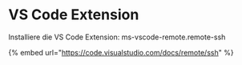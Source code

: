 # VS Code Extension

Installiere die VS Code Extension: ms-vscode-remote.remote-ssh

{% embed url="https://code.visualstudio.com/docs/remote/ssh" %}




